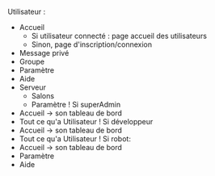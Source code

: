 Utilisateur :
- Accueil 
	- Si utilisateur connecté : page accueil des utilisateurs
	- Sinon, page d'inscription/connexion
- Message privé
- Groupe
- Paramètre
- Aide
- Serveur
	- Salons
	- Paramètre
! Si superAdmin
- Accueil -> son tableau de bord
- Tout ce qu'a Utilisateur
! Si développeur 
- Accueil -> son tableau de bord
- Tout ce qu'a Utilisateur
! Si robot:
- Accueil -> son tableau de bord
- Paramètre
- Aide